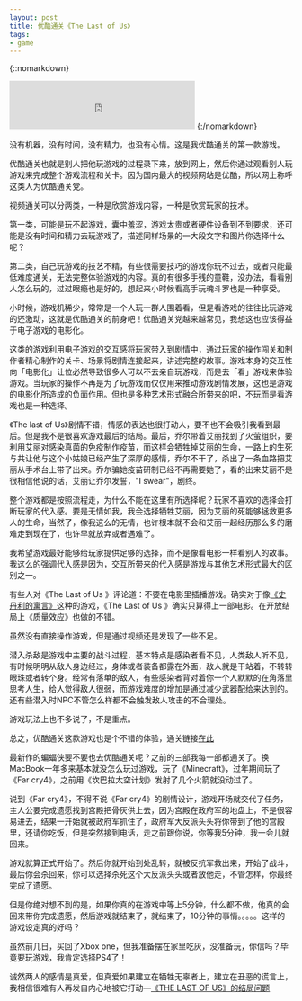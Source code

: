 ```yaml
---
layout: post
title: 优酷通关《The Last of Us》
tags:
- game
---
```

{::nomarkdown}
<iframe frameborder="no" border="0" marginwidth="0" marginheight="0" width=330 height=86 src="https://music.163.com/outchain/player?type=2&id=4151867&auto=0&height=66"></iframe>
{:/nomarkdown}

没有机器，没有时间，没有精力，也没有心情。这是我优酷通关的第一款游戏。

优酷通关也就是别人把他玩游戏的过程录下来，放到网上，然后你通过观看别人玩游戏来完成整个游戏流程和关卡。因为国内最大的视频网站是优酷，所以网上称呼这类人为优酷通关党。

视频通关可以分两类，一种是欣赏游戏内容，一种是欣赏玩家的技术。

第一类，可能是玩不起游戏，囊中羞涩，游戏太贵或者硬件设备到不到要求，还可能是没有时间和精力去玩游戏了，描述同样场景的一大段文字和图片你选择什么呢？

第二类，自己玩游戏的技艺不精，有些很需要技巧的游戏你玩不过去，或者只能最低难度通关，无法完整体验游戏的内容。真的有很多手残的童鞋，没办法，看看别人怎么玩的，过过眼瘾也是好的，想起来小时候看高手玩魂斗罗也是一种享受。

小时候，游戏机稀少，常常是一个人玩一群人围着看，但是看游戏的往往比玩游戏的还激动，这就是优酷通关的前身吧！优酷通关党越来越常见，我想这也应该得益于电子游戏的电影化。

这类的游戏利用电子游戏的交互感将玩家带入到剧情中，通过玩家的操作闯关和制作者精心制作的关卡、场景将剧情连接起来，讲述完整的故事。游戏本身的交互性向「电影化」让位必然导致很多人可以不去亲自玩游戏，而是去「看」游戏来体验游戏。当玩家的操作不再是为了玩游戏而仅仅用来推动游戏剧情发展，这也是游戏的电影化所造成的负面作用。但也是多种艺术形式融合所带来的吧，不玩而是看游戏也是一种选择。

《The last of Us》剧情不错，情感的表达也很打动人，要不也不会吸引我看到最后。但是我不是很喜欢游戏最后的结局。最后，乔尔带着艾丽找到了火萤组织，要利用艾丽对感染真菌的免疫制作疫苗，而这样会牺牲掉艾丽的生命，一路上的生死与共让他与这个小姑娘已经产生了深厚的感情，乔尔不干了，杀出了一条血路把艾丽从手术台上带了出来。乔尔骗她疫苗研制已经不再需要她了，看的出来艾丽不是很相信他说的话，艾丽让乔尔发誓，"I swear"，剧终。

整个游戏都是按照流程走，为什么不能在这里有所选择呢？玩家不喜欢的选择会打断玩家的代入感。要是无情如我，我会选择牺牲艾丽，因为艾丽的死能够拯救更多人的生命，当然了，像我这么的无情，也许根本就不会和艾丽一起经历那么多的磨难走到现在了，也许早就放弃或者遇难了。

我希望游戏最好能够给玩家提供足够的选择，而不是像看电影一样看别人的故事。我这么的强调代入感是因为，交互所带来的代入感是游戏与其他艺术形式最大的区别之一。

有些人对《The Last of Us 》评论道：不要在电影里插播游戏。确实对于像[《史丹利的寓言》](https://zh.wikipedia.org/wiki/%E5%8F%B2%E4%B8%B9%E5%88%A9%E7%9A%84%E5%AF%93%E8%A8%80)这种的游戏，《The Last of Us 》确实只算得上一部电影。在开放结局上《质量效应》也做的不错。

虽然没有直接操作游戏，但是通过视频还是发现了一些不足。

潜入杀敌是游戏中主要的战斗过程，基本特点是感染者看不见，人类敌人听不见，有时候明明从敌人身边经过，身体或者装备都露在外面，敌人就是干站着，不转转眼珠或者转个身。经常有落单的敌人，有些感染者背对着你一个人默默的在角落里思考人生，给人觉得敌人很弱，而游戏难度的增加是通过减少武器配给来达到的。还有些潜入时NPC不管怎么样都不会触发敌人攻击的不合理处。

游戏玩法上也不多说了，不是重点。

总之，优酷通关这款游戏也是个不错的体验，通关链接[在此](http://i.youku.com/u/UMTQxMjIxMjI0/custom/mid/186)

最新作的蝙蝠侠要不要也去优酷通关呢？之前的三部我每一部都通关了。换MacBook一年多来基本就没怎么玩过游戏，玩了《Minecraft》，过年期间玩了《Far cry4》，之前用《坎巴拉太空计划》发射了几个火箭就没动过了。

说到《Far cry4》，不得不说《Far cry4》的剧情设计，游戏开场就交代了任务，主人公要完成遗愿找到宫殿把骨灰供上去，因为宫殿在政府军的地盘上，不是很容易进去，结果一开始就被政府军抓住了，政府军大反派头头将你带到了他的宫殿里，还请你吃饭，但是突然接到电话，走之前跟你说，你等我5分钟，我一会儿就回来。

游戏就算正式开始了。然后你就开始到处乱转，就被反抗军救出来，开始了战斗，最后你会杀回来，你可以选择杀死这个大反派头头或者放他走，不管怎样，你最终完成了遗愿。

但是你绝对想不到的是，如果你真的在游戏中等上5分钟，什么都不做，他真的会回来带你完成遗愿，然后游戏就结束了，就结束了，10分钟的事情。。。。。这样的游戏设定真的好吗？

虽然前几日，买回了Xbox one，但我准备摆在家里吃灰，没准备玩，你信吗？毕竟要玩游戏，我肯定选择PS4了！


诚然两人的感情是真爱，但真爱如果建立在牺牲无辜者上，建立在丑恶的谎言上，我相信很难有人再发自内心地被它打动—[《THE LAST OF US》的结局问题](http://www.douban.com/review/7528602)
